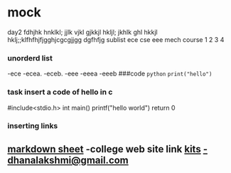 # mock
day2
fdhjhk
hnklkl;
jjlk
vjkl
gjkkjl
hkljl;
jkhlk
ghl
hkkjl
hklj;;klfhfhjfjgghjcgcgjjgg
dgfhfjg
sublist
ece
cse
eee
mech
course 
1
2
3
4
### unorderd list
-ece
-ecea.
-eceb.
-eee
-eeea
-eeeb
###code
```python```
```print("hello")```
### task insert a code of hello in c
#include<stdio.h>
int main()
printf("hello world")
return 0
### inserting links
[markdown sheet](https://www.markdownguide.org//cheat-sheet/)
-college web site link
[kits](kits.com)
-dhanalakshmi@gmail.com
-
